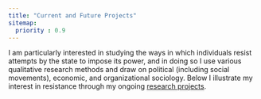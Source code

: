```yaml
---
title: "Current and Future Projects"
sitemap:
  priority : 0.9
---
```

<!--

This page represents the landing page for "projects" section. It is also shown under the homepage header for "projects". It should be therefore relatively short and sweet.

IN the dfault theme, "projects" is divided among "Creations" you authored and "contributions" made to others projects.

-->
<p>I am particularly interested in studying the ways in which individuals resist attempts by the state to impose its power, and in doing so I use various qualitative research methods and draw on political (including social movements), economic, and organizational sociology. Below I illustrate my interest in resistance through my ongoing <a href="/projects/creations">research projects</a>.</p>
